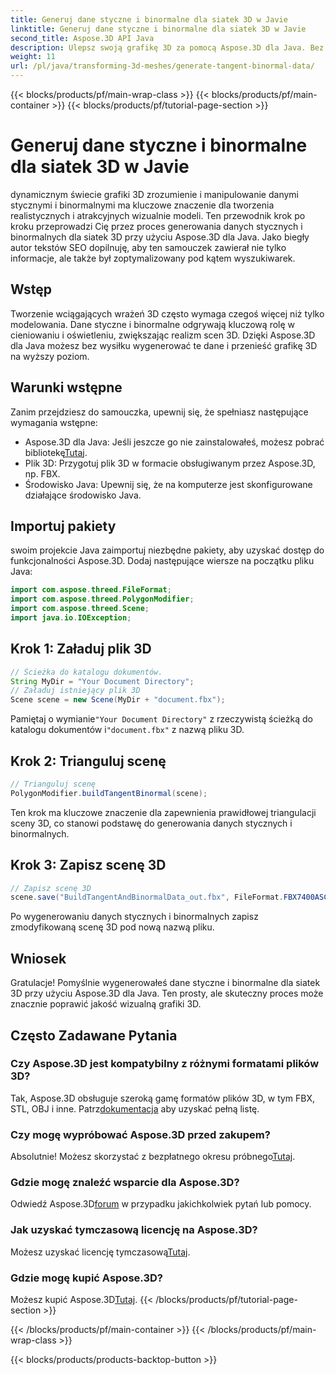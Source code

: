 ```yaml
---
title: Generuj dane styczne i binormalne dla siatek 3D w Javie
linktitle: Generuj dane styczne i binormalne dla siatek 3D w Javie
second_title: Aspose.3D API Java
description: Ulepsz swoją grafikę 3D za pomocą Aspose.3D dla Java. Bez wysiłku generuj dane styczne i binormalne. Wypróbuj bezpłatną wersję próbną już teraz!
weight: 11
url: /pl/java/transforming-3d-meshes/generate-tangent-binormal-data/
---
```


{{< blocks/products/pf/main-wrap-class >}}
{{< blocks/products/pf/main-container >}}
{{< blocks/products/pf/tutorial-page-section >}}

# Generuj dane styczne i binormalne dla siatek 3D w Javie

dynamicznym świecie grafiki 3D zrozumienie i manipulowanie danymi stycznymi i binormalnymi ma kluczowe znaczenie dla tworzenia realistycznych i atrakcyjnych wizualnie modeli. Ten przewodnik krok po kroku przeprowadzi Cię przez proces generowania danych stycznych i binormalnych dla siatek 3D przy użyciu Aspose.3D dla Java. Jako biegły autor tekstów SEO dopilnuję, aby ten samouczek zawierał nie tylko informacje, ale także był zoptymalizowany pod kątem wyszukiwarek.
## Wstęp
Tworzenie wciągających wrażeń 3D często wymaga czegoś więcej niż tylko modelowania. Dane styczne i binormalne odgrywają kluczową rolę w cieniowaniu i oświetleniu, zwiększając realizm scen 3D. Dzięki Aspose.3D dla Java możesz bez wysiłku wygenerować te dane i przenieść grafikę 3D na wyższy poziom.
## Warunki wstępne
Zanim przejdziesz do samouczka, upewnij się, że spełniasz następujące wymagania wstępne:
-  Aspose.3D dla Java: Jeśli jeszcze go nie zainstalowałeś, możesz pobrać bibliotekę[Tutaj](https://releases.aspose.com/3d/java/).
- Plik 3D: Przygotuj plik 3D w formacie obsługiwanym przez Aspose.3D, np. FBX.
- Środowisko Java: Upewnij się, że na komputerze jest skonfigurowane działające środowisko Java.
## Importuj pakiety
swoim projekcie Java zaimportuj niezbędne pakiety, aby uzyskać dostęp do funkcjonalności Aspose.3D. Dodaj następujące wiersze na początku pliku Java:
```java
import com.aspose.threed.FileFormat;
import com.aspose.threed.PolygonModifier;
import com.aspose.threed.Scene;
import java.io.IOException;
```
## Krok 1: Załaduj plik 3D
```java
// Ścieżka do katalogu dokumentów.
String MyDir = "Your Document Directory";
// Załaduj istniejący plik 3D
Scene scene = new Scene(MyDir + "document.fbx");
```
 Pamiętaj o wymianie`"Your Document Directory"` z rzeczywistą ścieżką do katalogu dokumentów i`"document.fbx"` z nazwą pliku 3D.
## Krok 2: Trianguluj scenę
```java
// Trianguluj scenę
PolygonModifier.buildTangentBinormal(scene);
```
Ten krok ma kluczowe znaczenie dla zapewnienia prawidłowej triangulacji sceny 3D, co stanowi podstawę do generowania danych stycznych i binormalnych.
## Krok 3: Zapisz scenę 3D
```java
// Zapisz scenę 3D
scene.save("BuildTangentAndBinormalData_out.fbx", FileFormat.FBX7400ASCII);
```
Po wygenerowaniu danych stycznych i binormalnych zapisz zmodyfikowaną scenę 3D pod nową nazwą pliku.
## Wniosek
Gratulacje! Pomyślnie wygenerowałeś dane styczne i binormalne dla siatek 3D przy użyciu Aspose.3D dla Java. Ten prosty, ale skuteczny proces może znacznie poprawić jakość wizualną grafiki 3D.
## Często Zadawane Pytania
### Czy Aspose.3D jest kompatybilny z różnymi formatami plików 3D?
 Tak, Aspose.3D obsługuje szeroką gamę formatów plików 3D, w tym FBX, STL, OBJ i inne. Patrz[dokumentacja](https://reference.aspose.com/3d/java/) aby uzyskać pełną listę.
### Czy mogę wypróbować Aspose.3D przed zakupem?
 Absolutnie! Możesz skorzystać z bezpłatnego okresu próbnego[Tutaj](https://releases.aspose.com/).
### Gdzie mogę znaleźć wsparcie dla Aspose.3D?
 Odwiedź Aspose.3D[forum](https://forum.aspose.com/c/3d/18) w przypadku jakichkolwiek pytań lub pomocy.
### Jak uzyskać tymczasową licencję na Aspose.3D?
 Możesz uzyskać licencję tymczasową[Tutaj](https://purchase.aspose.com/temporary-license/).
### Gdzie mogę kupić Aspose.3D?
 Możesz kupić Aspose.3D[Tutaj](https://purchase.aspose.com/buy).
{{< /blocks/products/pf/tutorial-page-section >}}

{{< /blocks/products/pf/main-container >}}
{{< /blocks/products/pf/main-wrap-class >}}

{{< blocks/products/products-backtop-button >}}
